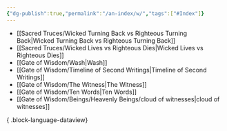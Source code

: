 ```yaml
---
{"dg-publish":true,"permalink":"/an-index/w/","tags":["#Index"]}
---
```



- [[Sacred Truces/Wicked Turning Back vs Righteous Turning Back\|Wicked Turning Back vs Righteous Turning Back]]
- [[Sacred Truces/Wicked Lives vs Righteous Dies\|Wicked Lives vs Righteous Dies]]
- [[Gate of Wisdom/Wash\|Wash]]
- [[Gate of Wisdom/Timeline of Second Writings\|Timeline of Second Writings]]
- [[Gate of Wisdom/The Witness\|The Witness]]
- [[Gate of Wisdom/Ten Words\|Ten Words]]
- [[Gate of Wisdom/Beings/Heavenly Beings/cloud of witnesses\|cloud of witnesses]]

{ .block-language-dataview}